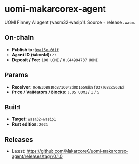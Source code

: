 # uomi-makarcorex-agent

UOMI Finney AI agent (wasm32-wasip1). Source + release `.wasm`.

## On-chain
- **Publish tx:** [`0xa15e…6d1f`](https://explorer.uomi.ai/tx/0xa15ea446fdbde00b5f7cf0525f13ad1e0f7a3c76972f8cd552e053b15644b6d1f)
- **Agent ID (tokenId):** `77`
- **Deposit / Fee:** `100 UOMI` / `0.044994737 UOMI`

## Params
- **Receiver:** `0x4E3DB810cB71C042d0D1659db8fD37a68cc563Ed`
- **Price / Validators / Blocks:** `0.05 UOMI` / `1` / `5`

## Build
- **Target:** `wasm32-wasip1`
- **Rust edition:** `2021`

## Releases
- Latest: https://github.com/MakarcoreX/uomi-makarcorex-agent/releases/tag/v0.1.0
